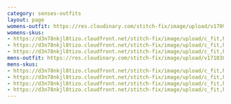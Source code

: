 ```yaml
---
category: senses-outfits
layout: page
womens-outfit: https://res.cloudinary.com/stitch-fix/image/upload/v1709166449/Style_studio/Styleshuffle/2023-09-14_W_ISOF_E10_12385.jpg
womens-skus:
- https://d3n78nkjl8tizo.cloudfront.net/stitch-fix/image/upload/c_fit,h_720,w_862/v1700697872/nvavbvybtxvzoifvauo8.jpg
- https://d3n78nkjl8tizo.cloudfront.net/stitch-fix/image/upload/c_fit,h_720,w_862/v1700017644/luaowpiqvla3vvpow3wd.jpg
- https://d3n78nkjl8tizo.cloudfront.net/stitch-fix/image/upload/c_fit,h_720,w_862/v1660935685/qawvzcowbeeqlubqpeki.jpg
mens-outfit: https://res.cloudinary.com/stitch-fix/image/upload/v1718384064/onboarding/StyleFile/Mens/2023-02-16_Set_A_M_OLD_V17_1x1.jpg
mens-skus: 
- https://d3n78nkjl8tizo.cloudfront.net/stitch-fix/image/upload/c_fit,h_720,w_862/v1653603810/hpdku0awrihnd4qcwyza.jpg
- https://d3n78nkjl8tizo.cloudfront.net/stitch-fix/image/upload/c_fit,h_720,w_862/v1650913333/iimmpklhkf54yv8xma0j.jpg
- https://d3n78nkjl8tizo.cloudfront.net/stitch-fix/image/upload/c_fit,h_720,w_862/v1682631557/c5m57gokruwrotc4xlf7.jpg
- https://d3n78nkjl8tizo.cloudfront.net/stitch-fix/image/upload/c_fit,h_720,w_862/v1680320754/ova04vjo1mmk3sr1zbzi.jpg
---
```


